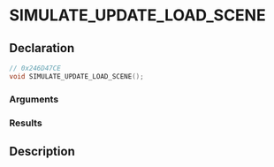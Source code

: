 # SIMULATE_UPDATE_LOAD_SCENE

## Declaration
```cpp
// 0x246D47CE
void SIMULATE_UPDATE_LOAD_SCENE();
```

### Arguments

### Results

## Description
